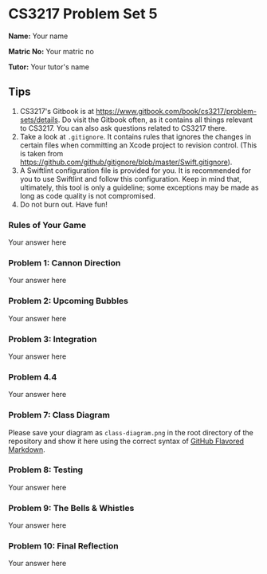 CS3217 Problem Set 5
==

**Name:** Your name

**Matric No:** Your matric no

**Tutor:** Your tutor's name

## Tips

1. CS3217's Gitbook is at https://www.gitbook.com/book/cs3217/problem-sets/details. Do visit the Gitbook often, as it contains all things relevant to CS3217. You can also ask questions related to CS3217 there.
2. Take a look at `.gitignore`. It contains rules that ignores the changes in certain files when committing an Xcode project to revision control. (This is taken from https://github.com/github/gitignore/blob/master/Swift.gitignore).
3. A Swiftlint configuration file is provided for you. It is recommended for you to use Swiftlint and follow this configuration. Keep in mind that, ultimately, this tool is only a guideline; some exceptions may be made as long as code quality is not compromised.
4. Do not burn out. Have fun!

### Rules of Your Game

Your answer here


### Problem 1: Cannon Direction

Your answer here

### Problem 2: Upcoming Bubbles

Your answer here

### Problem 3: Integration

Your answer here

### Problem 4.4

Your answer here

### Problem 7: Class Diagram

Please save your diagram as `class-diagram.png` in the root directory of the repository and show it here using the correct syntax of [GitHub Flavored Markdown](https://github.github.com/gfm/).

### Problem 8: Testing

Your answer here

### Problem 9: The Bells & Whistles

Your answer here

### Problem 10: Final Reflection

Your answer here
